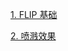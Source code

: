 [1. FLIP 基础](https://zhuanlan.zhihu.com/p/548288358)

[2. 喷溅效果](https://zhuanlan.zhihu.com/p/550866747)